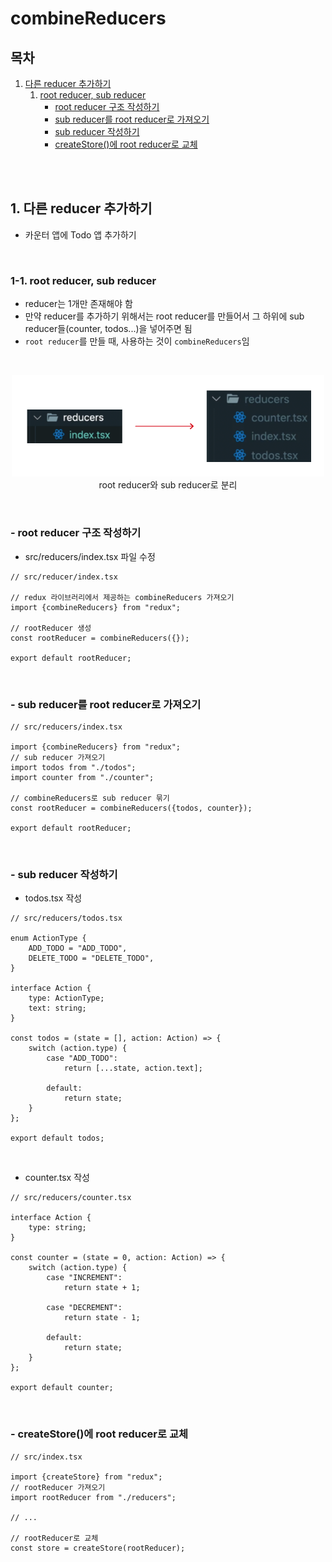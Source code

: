 # combineReducers

## 목차

1. [다른 reducer 추가하기](#1-다른-reducer-추가하기)
    1. [root reducer, sub reducer](#1-1-root-reducer-sub-reducer)
        - [root reducer 구조 작성하기](#--root-reducer-구조-작성하기)
        - [sub reducer를 root reducer로 가져오기](#--sub-reducer를-root-reducer로-가져오기)
        - [sub reducer 작성하기](#--sub-reducer-작성하기)
        - [createStore()에 root reducer로 교체](#--createstore에-root-reducer로-교체)

<br/>
<br/>

## 1. 다른 reducer 추가하기

- 카운터 앱에 Todo 앱 추가하기

<br/>

### 1-1. root reducer, sub reducer

- reducer는 1개만 존재해야 함
- 만약 reducer를 추가하기 위해서는 root reducer를 만들어서 그 하위에 sub reducer들(counter, todos...)을 넣어주면 됨
- `root reducer`를 만들 때, 사용하는 것이 `combineReducers`임

<br/>

<p align="center">
    <img src="../../assets/img/Redux_dividing_reducers.png" width="500" alt="reducer 분할"><br/>
    <span>root reducer와 sub reducer로 분리</span>
</p>

<br/>

### - root reducer 구조 작성하기

- src/reducers/index.tsx 파일 수정

```tsx
// src/reducer/index.tsx

// redux 라이브러리에서 제공하는 combineReducers 가져오기
import {combineReducers} from "redux";

// rootReducer 생성
const rootReducer = combineReducers({});

export default rootReducer;
```

<br/>

### - sub reducer를 root reducer로 가져오기

```tsx
// src/reducers/index.tsx

import {combineReducers} from "redux";
// sub reducer 가져오기
import todos from "./todos";
import counter from "./counter";

// combineReducers로 sub reducer 묶기
const rootReducer = combineReducers({todos, counter});

export default rootReducer;
```

<br/>

### - sub reducer 작성하기

- todos.tsx 작성

```tsx
// src/reducers/todos.tsx

enum ActionType {
    ADD_TODO = "ADD_TODO",
    DELETE_TODO = "DELETE_TODO",
}

interface Action {
    type: ActionType;
    text: string;
}

const todos = (state = [], action: Action) => {
    switch (action.type) {
        case "ADD_TODO":
            return [...state, action.text];

        default:
            return state;
    }
};

export default todos;
```

<br/>

- counter.tsx 작성

```tsx
// src/reducers/counter.tsx

interface Action {
    type: string;
}

const counter = (state = 0, action: Action) => {
    switch (action.type) {
        case "INCREMENT":
            return state + 1;

        case "DECREMENT":
            return state - 1;

        default:
            return state;
    }
};

export default counter;
```

<br/>

### - createStore()에 root reducer로 교체

```tsx
// src/index.tsx

import {createStore} from "redux";
// rootReducer 가져오기
import rootReducer from "./reducers";

// ...

// rootReducer로 교체
const store = createStore(rootReducer);
```